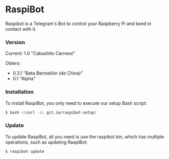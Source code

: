 # RaspiBot
Raspibot is a Telegram's Bot to control your Raspberry Pi and keed in contact with it.

### Version
Current: 1.0 "Cabashito Carmesi"

Olders:  
- 0.3.1 "Beta Bermellón (de China)"  
- 0.1 "Alpha"

### Installation
To install RaspiBot, you only need to execute our setup Bash script:

```sh
$ bash <(curl -sL git.io/raspibot-setup)
```

### Update
To update RaspiBot, all you need is use the raspibot bin, which has multiple operations, such as updating RaspiBot:

```sh
$ raspibot update
```

